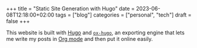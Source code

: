 +++
title = "Static Site Generation with Hugo"
date = 2023-06-08T12:18:00+02:00
tags = ["blog"]
categories = ["personal", "tech"]
draft = false
+++

This website is built with [Hugo](https://gohugo.io/) and [`ox-hugo`](https://ox-hugo.scripter.co/), an exporting engine that lets me
write my posts in [Org mode](https://orgmode.org/) and then put it online easily.
